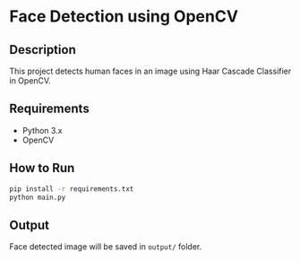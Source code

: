 # Face Detection using OpenCV

## Description
This project detects human faces in an image using Haar Cascade Classifier in OpenCV.

## Requirements
- Python 3.x
- OpenCV

## How to Run
```bash
pip install -r requirements.txt
python main.py
```

## Output
Face detected image will be saved in `output/` folder.

